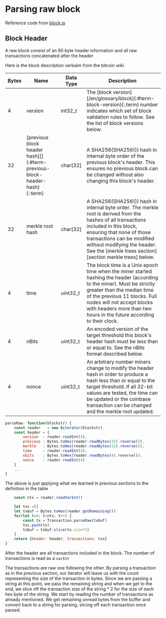 # Parsing raw block

Reference code from [block.js](../src/block.js)



## Block Header
A raw block consist of an 80 byte header information and all raw transactions concatenated after the header

Here is the block description verbaim from the bitcoin wiki

| Bytes | Name                | Data Type | Description
|-------|---------------------|-----------|----------------
| 4     | version             |  int32_t  | The [block version][/en/glossary/block]{:#term-block-version}{:.term} number indicates which set of block validation rules to follow. See the list of block versions below.
| 32    | [previous block header hash][]{:#term-previous-block-header-hash}{:.term} | char[32]  | A SHA256(SHA256()) hash in internal byte order of the previous block's header.  This ensures no previous block can be changed without also changing this block's header.
| 32    | merkle root hash    | char[32]  | A SHA256(SHA256()) hash in internal byte order. The merkle root is derived from the hashes of all transactions included in this block, ensuring that none of those transactions can be modified without modifying the header.  See the [merkle trees section][section merkle trees] below.
| 4     | time                | uint32_t  | The block time is a Unix epoch time when the miner started hashing the header (according to the miner).  Must be strictly greater than the median time of the previous 11 blocks.  Full nodes will not accept blocks with headers more than two hours in the future according to their clock.
| 4     | nBits               | uint32_t  | An encoded version of the target threshold this block's header hash must be less than or equal to.  See the nBits format described below.
| 4     | nonce               | uint32_t  | An arbitrary number miners change to modify the header hash in order to produce a hash less than or equal to the target threshold.  If all 32-bit values are tested, the time can be updated or the coinbase transaction can be changed and the merkle root updated.

```javascript
parseRaw: function(blockstr) {
    const reader   = new Biterator(blockstr)
    const header = {
        version  : reader.readInt(4),
        previous : Bytes.toHex(reader.readBytes(32).reverse()),
        merkle   : Bytes.toHex(reader.readBytes(32).reverse()),
        time     : reader.readInt(4),
        nbits    : Bytes.toHex(reader.readBytes(4).reverse()),
        nonce    : reader.readInt(4)
    }
    ...
}
```

The above is just applying what we learned in previous sections to the definition in the table

```javascript
    const ntx = reader.readVarInt()

    let txs =[]
    let txbuf = Bytes.toHex(reader.getRemaining())
    for(let t=0; t<ntx; t++) {
        const tx = Transaction.parseRaw(txbuf)
        txs.push(tx)
        txbuf = txbuf.slice(tx.size*2) 
    }
    return {header: header, transactions: txs} 
}
```
After the header are all transactions included in the block.  The number of transactions is read as a `varInt`

The transactions are raw one following the other.  By parsing a transaction as in the previous section, our iterator will leave us with the count representing the size of the transaction in bytes.  Since we are passing a string at this point, we pass the remaining string and when we get to the end, we slice off the transaction size of the string * 2 for the size of each hex byte of the string.  We start by reading the number of transactions as already mentioned.  We get remaining unread bytes from the buffer and convert back to a string for parsing, slicing off each transaction once parsed.